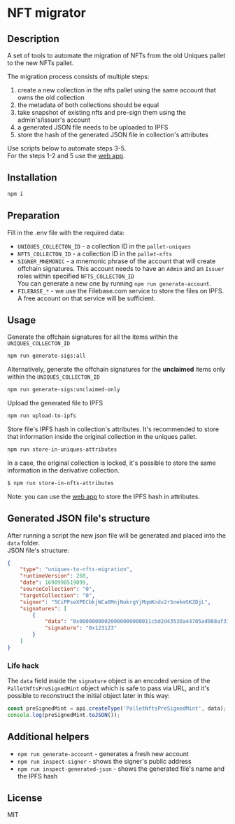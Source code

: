 # NFT migrator

## Description

A set of tools to automate the migration of NFTs from the old Uniques pallet to the new NFTs pallet.

The migration process consists of multiple steps:
1) create a new collection in the nfts pallet using the same account that owns the old collection
2) the metadata of both collections should be equal
3) take snapshot of existing nfts and pre-sign them using the admin's/issuer's account
4) a generated JSON file needs to be uploaded to IPFS
5) store the hash of the generated JSON file in collection's attributes

Use scripts below to automate steps 3-5.  
For the steps 1-2 and 5 use the [web app](https://github.com/jsidorenko/nft-migrator-ui).

## Installation

```bash
npm i
```

## Preparation

Fill in the .env file with the required data:
- `UNIQUES_COLLECTON_ID` - a collection ID in the `pallet-uniques`
- `NFTS_COLLECTON_ID` - a collection ID in the `pallet-nfts`
- `SIGNER_MNEMONIC` - a mnemonic phrase of the account that will create offchain signatures.
This account needs to have an `Admin` and an `Issuer` roles within specified `NFTS_COLLECTON_ID`  
You can generate a new one by running `npm run generate-account`.
- `FILEBASE_*` - we use the Filebase.com service to store the files on IPFS. A free account on that service will be sufficient.

## Usage

Generate the offchain signatures for all the items within the `UNIQUES_COLLECTON_ID`
```bash
npm run generate-sigs:all
```

Alternatively, generate the offchain signatures for the **unclaimed** items only within the `UNIQUES_COLLECTON_ID`
```bash
npm run generate-sigs:unclaimed-only
```

Upload the generated file to IPFS
```bash
npm run upload-to-ipfs
```

Store file's IPFS hash in collection's attributes.
It's recommended to store that information inside the original collection in the uniques pallet.
```bash
npm run store-in-uniques-attributes
```

In a case, the original collection is locked, it's possible to store the same information in the derivative collection.
```bash
$ npm run store-in-nfts-attributes
```

Note: you can use the [web app](https://github.com/jsidorenko/nft-migrator-ui) to store the IPFS hash in attributes.

## Generated JSON file's structure

After running a script the new json file will be generated and placed into the `data` folder.  
JSON file's structure:

```json
{
    "type": "uniques-to-nfts-migration",
    "runtimeVersion": 268,
    "date": 1690990519099,
    "sourceCollection": "0",
    "targetCollection": "0",
    "signer": "5CiPPseXPECbkjWCa6MnjNokrgYjMqmKndv2rSnekmSK2DjL",
    "signatures": [
        {
            "data": "0x00000000020000000000011cbd2d43530a44705ad088af313e18f80b53ef16b36177cd4b77b846f2a5f07c0cf9500000",
            "signature": "0x123123"
        }
    ]
}
```

### Life hack
The `data` field inside the `signature` object is an encoded version of the `PalletNftsPreSignedMint` object
which is safe to pass via URL, and it's possible to reconstruct the initial object later in this way:
```javascript
const preSignedMint = api.createType('PalletNftsPreSignedMint', data);
console.log(preSignedMint.toJSON());
```

## Additional helpers
- `npm run generate-account` - generates a fresh new account 
- `npm run inspect-signer` - shows the signer's public address 
- `npm run inspect-generated-json` - shows the generated file's name and the IPFS hash 

## License

MIT
